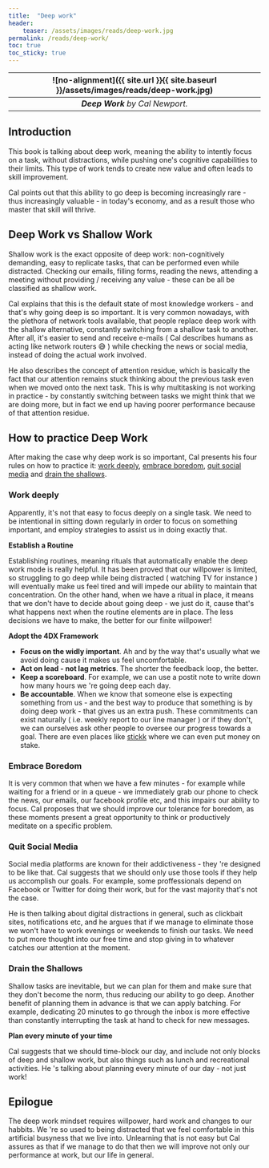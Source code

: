 ```yaml
---
title:  "Deep work"
header:
    teaser: /assets/images/reads/deep-work.jpg
permalink: /reads/deep-work/
toc: true
toc_sticky: true
---
```


| ![no-alignment]({{ site.url }}{{ site.baseurl }}/assets/images/reads/deep-work.jpg) |
|:--:|
| ***Deep Work*** *by Cal Newport.* |

## Introduction

This book is talking about deep work, meaning the ability to intently focus on a task, without distractions, while pushing
one's cognitive capabilities to their limits. This type of work tends to create new value and often leads to skill improvement. 

Cal points out that this ability to go deep is becoming increasingly rare - thus increasingly valuable - in today's economy,
and as a result those who master that skill will thrive.

## Deep Work vs Shallow Work

Shallow work is the exact opposite of deep work: non-cognitively demanding, easy to replicate tasks, that can be performed
even while distracted. Checking our emails, filling forms, reading the news, attending a meeting without providing / 
receiving any value - these can be all be classified as shallow work.

Cal explains that this is the default state of most knowledge workers - and that's why going deep is so important. It is very common
nowadays, with the plethora of network tools available, that people replace deep work with the shallow alternative, constantly
switching from a shallow task to another. After all, it's easier to send and receive e-mails ( Cal describes humans as acting like network routers :sweat_smile: )
while checking the news or social media, instead of doing the actual work involved.

He also describes the concept of attention residue, which is basically the fact that our attention remains stuck thinking about
the previous task even when we moved onto the next task. This is why multitasking is not working in practice -
by constantly switching between tasks we might think that we are doing more, but in fact we end up having poorer performance 
because of that attention residue.

## How to practice Deep Work

After making the case why deep work is so important, Cal presents his four rules on how to practice it: [work deeply](#work-deeply), 
[embrace boredom](#embrace-boredom), [quit social media](#quit-social-media) and [drain the shallows](#drain-the-shallows).

### Work deeply

Apparently, it's not that easy to focus deeply on a single task. We need to be intentional in sitting down regularly in 
order to focus on something important, and employ strategies to assist us in doing exactly that.

__Establish a Routine__

Establishing routines, meaning rituals that automatically enable the deep work mode is really helpful. It has been proved 
that our willpower is limited, so struggling to go deep while being distracted ( watching TV for instance ) will eventually
make us feel tired and will impede our ability to maintain that concentration. On the other hand, when we have a ritual in place,
it means that we don't have to decide about going deep - we just do it, cause that's what happens next when the routine elements
are in place. The less decisions we have to make, the better for our finite willpower!

__Adopt the 4DX Framework__

- **Focus on the widly important**. Ah and by the way that's usually what we avoid doing cause it makes us feel uncomfortable.
- **Act on lead - not lag metrics**. The shorter the feedback loop, the better. 
- **Keep a scoreboard**. For example, we can use a postit note to write down how many hours we 're going deep each day.
- **Be accountable**. When we know that someone else is expecting something  from us - and the best way to produce that something is
  by doing deep work - that gives us an extra push. These commitments  can exist naturally ( i.e. weekly report to our line manager )
  or if they don't, we can ourselves ask other people to oversee  our progress towards a goal. There are even places like 
  [stickk](https://www.stickk.com/) where we can even put money on stake. 
 

### Embrace Boredom

It is very common that when we have a few minutes - for example while waiting for a friend or in a queue - we immediately grab our
phone to check the news, our emails, our facebook profile etc, and this impairs our ability to focus. Cal proposes that we should improve our tolerance for boredom,
as these moments present a great opportunity to think or productively meditate on a specific problem. 

### Quit Social Media

Social media platforms are known for their addictiveness - they 're designed to be like that. Cal suggests that we should only use those 
tools if they help us accomplish our goals. For example, some proffessionals depend on Facebook or Twitter for doing their work, but for the vast majority that's not the case.

He is then talking about digital distractions in general, such as clickbait sites, notifications etc, and he argues that if we manage to eliminate those we won't have to 
work evenings or weekends to finish our tasks. We need to put more thought into our free time and stop giving in to whatever catches our attention at the moment.

### Drain the Shallows 

Shallow tasks are inevitable, but we can plan for them and make sure that they don't become the norm, thus reducing our ability to go deep. Another benefit of planning them in advance
is that we can apply batching. For example,  dedicating 20 minutes to go through the inbox is more effective than constantly interrupting the task at hand to check for new messages.

__Plan every minute of your time__

Cal suggests that we should time-block our day, and include not only blocks of deep and shallow work, but also things such as lunch and recreational activities. He 's talking
about planning every minute of our day - not just work!

## Epilogue

The deep work mindset requires willpower, hard work and changes to our habbits. We 're so used to being distracted that we feel comfortable in this artificial busyness that we live into.
Unlearning that is not easy but Cal assures as that if we manage to do that then we will improve not only our performance at work, but our life in general.

